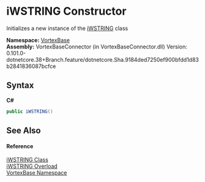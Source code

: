 # iWSTRING Constructor 
 

Initializes a new instance of the <a href="T_VortexBase_iWSTRING.md">iWSTRING</a> class

**Namespace:**&nbsp;<a href="N_VortexBase.md">VortexBase</a><br />**Assembly:**&nbsp;VortexBaseConnector (in VortexBaseConnector.dll) Version: 0.101.0-dotnetcore.38+Branch.feature/dotnetcore.Sha.9184ded7250ef900bfdd1d83b2841836087bcfce

## Syntax

**C#**<br />
``` C#
public iWSTRING()
```


## See Also


#### Reference
<a href="T_VortexBase_iWSTRING.md">iWSTRING Class</a><br /><a href="Overload_VortexBase_iWSTRING__ctor.md">iWSTRING Overload</a><br /><a href="N_VortexBase.md">VortexBase Namespace</a><br />